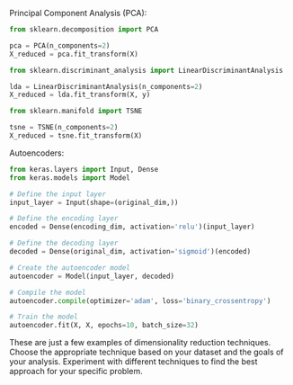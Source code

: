 Principal Component Analysis (PCA):

```python
from sklearn.decomposition import PCA

pca = PCA(n_components=2)
X_reduced = pca.fit_transform(X)

```

```python 
from sklearn.discriminant_analysis import LinearDiscriminantAnalysis

lda = LinearDiscriminantAnalysis(n_components=2)
X_reduced = lda.fit_transform(X, y)

```

```python
from sklearn.manifold import TSNE

tsne = TSNE(n_components=2)
X_reduced = tsne.fit_transform(X)

```

Autoencoders:

```python
from keras.layers import Input, Dense
from keras.models import Model

# Define the input layer
input_layer = Input(shape=(original_dim,))

# Define the encoding layer
encoded = Dense(encoding_dim, activation='relu')(input_layer)

# Define the decoding layer
decoded = Dense(original_dim, activation='sigmoid')(encoded)

# Create the autoencoder model
autoencoder = Model(input_layer, decoded)

# Compile the model
autoencoder.compile(optimizer='adam', loss='binary_crossentropy')

# Train the model
autoencoder.fit(X, X, epochs=10, batch_size=32)

```

These are just a few examples of dimensionality reduction techniques. Choose the appropriate technique based on your dataset and the goals of your analysis. Experiment with different techniques to find the best approach for your specific problem.